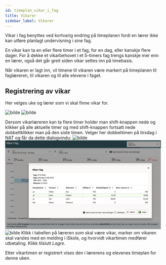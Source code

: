 ```yaml
---
id: timeplan_vikar_i_fag
title: Vikarer
sidebar_label: Vikarer
---
```

Vikar i fag benyttes ved kortvarig endring på timeplanen fordi en lærer ikke kan utføre planlagt undervisning i sine fag. 

En vikar kan ta en eller flere timer i et fag, for en dag, eller kanskje flere dager. For å dekke et vikarbehovet i et 5-timers fag trengs kanskje mer enn en lærer, også det går greit siden vikar settes inn på timebasis.

Når vikaren er lagt inn, vil timene til vikaren være markert på timeplanen til faglæreren, til vikaren og til alle elevene i faget.

## Registrering av vikar
Her velges uke og lærer som vi skal finne vikar for.

![bilde](https://github.com/user-attachments/assets/c8b19068-d1f0-4704-832d-289f2521dab2)
![bilde](https://github.com/user-attachments/assets/fe622aa7-8013-4b7a-b36f-f098ebd352f7)

Dersom  vikarlæreren kan ta flere timer holder man shift-knappen nede og klikker på alle aktuelle timer og med shift-knappen fortsatt nede dobbeltklikker man på den siste timen. Velger her dobbeltimen på tirsdag i NAT og får da dette dialogvindu:
![bilde](https://github.com/user-attachments/assets/19ff8b1e-a323-40a6-90dd-89977cc626d3)
![bilde](/img/tp_vikarer_registrering.png)
![bilde](https://github.com/user-attachments/assets/775d5046-a928-4ad3-8597-94ab4e4e9363)
Klikk i tabellen på læreren som skal være vikar, marker om vikaren skal varsles med en melding i iSkole, og hvorvidt vikartimen medfører utbetaling. Klikk tilslutt _Lagre_.

Etter vikartimen er registrert vises den i lærerens og elevenes timeplan for denne uken.



